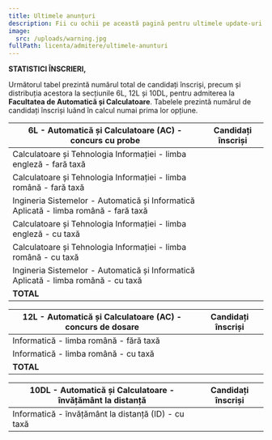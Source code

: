 ```yaml
---
title: Ultimele anunțuri
description: Fii cu ochii pe această pagină pentru ultimele update-uri!
image:
  src: /uploads/warning.jpg
fullPath: licenta/admitere/ultimele-anunturi
---
```

**STATISTICI ÎNSCRIERI,** 

Următorul tabel prezintă numărul total de candidați înscriși, precum și distribuția acestora la secțiunile 6L, 12L și 10DL, pentru admiterea la **Facultatea de Automatică și Calculatoare**. Tabelele prezintă numărul de candidați înscriși luând în calcul numai prima lor opțiune.

| 6L - Automatică și Calculatoare (AC) - concurs cu probe                              | Candidați înscriși |
| ------------------------------------------------------------------------------------ | ------------------ |
| Calculatoare și Tehnologia Informației - limba engleză - fară taxă                   |                    |
| Calculatoare și Tehnologia Informației - limba română - fară taxă                    |                    |
| Ingineria Sistemelor - Automatică și Informatică Aplicată - limba română - fară taxă |                    |
| Calculatoare și Tehnologia Informației - limba engleză - cu taxă                     |                    |
| Calculatoare și Tehnologia Informației - limba română - cu taxă                      |                    |
| Ingineria Sistemelor - Automatică și Informatică Aplicată - limba română - cu taxă   |                    |
| **TOTAL**                                                                            |                    |

| 12L - Automatică și Calculatoare (AC) - concurs de dosare | Candidați înscriși |
| --------------------------------------------------------- | ------------------ |
| Informatică - limba română - fără taxă                    |                    |
| Informatică - limba română - cu taxă                      |                    |
| **TOTAL**                                                 |                    |

| 10DL - Automatică și Calculatoare - învățământ la distanță | Candidați înscriși |
| ---------------------------------------------------------- | ------------------ |
| Informatică - învățământ la distanță (ID) - cu taxă        |                    |